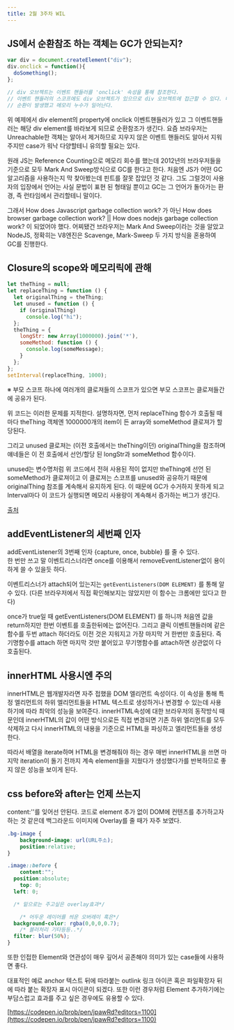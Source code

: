 ```yaml
---
title: 2월 3주차 WIL
---
```


## JS에서 순환참조 하는 객체는 GC가 안되는지?

```jsx
var div = document.createElement("div");
div.onclick = function(){
  doSomething();
}; 

// div 오브젝트는 이벤트 핸들러를 'onclick' 속성을 통해 참조한다.
// 이벤트 핸들러의 스코프에도 div 오브젝트가 있으므로 div 오브젝트에 접근할 수 있다. 따라서 이벤트 핸들러도 div 오브젝트를 참조한다.
// 순환이 발생했고 메모리 누수가 일어난다.
```
위 예제에서 div element의 property에 onclick 이벤트핸들러가 있고 그 이벤트핸들러는 해당 div element를 바라보게 되므로 순환참조가 생긴다. 요즘 브라우저는 Unreachable한 객체는 알아서 제거하므로 지우지 않은 이벤트 핸들러도 알아서 지워주지만 case가 워낙 다양할테니 유의할 필요는 있다.

원래 JS는 Reference Counting으로 메모리 회수를 했는데 2012년의 브라우저들을 기준으로 모두 Mark And Sweep방식으로 GC를 한다고 한다. 처음엔 JS가 어떤 GC 알고리즘을 사용하는지 막 찾아봤는데 핀트를 잘못 잡았던 것 같다. 그도 그럴것이 사용자의 입장에서 언어는 사실 문법이 표현 된 형태일 뿐이고 GC는 그 언어가 돌아가는 환경, 즉 런타임에서 관리할테니 말이다. 

그래서 How does Javascript garbage collection work? 가 아닌 How does browser garbage collection work? || How does nodejs garbage collection work? 이 되었어야 했다. 어찌됐건 브라우저는 Mark And Sweep이라는 것을 알았고 NodeJS, 정확히는 V8엔진은 Scavenge, Mark-Sweep 두 가지 방식을 혼용하여 GC를 진행한다.

## Closure의 scope와 메모리릭에 관해

```jsx
let theThing = null;
let replaceThing = function () {
  let originalThing = theThing;
  let unused = function () {
    if (originalThing)
      console.log("hi");
  };
  theThing = {
    longStr: new Array(1000000).join('*'),
    someMethod: function () {
      console.log(someMessage);
    }
  };
};
setInterval(replaceThing, 1000);
```
※ 부모 스코프 하나에 여러개의 클로져들의 스코프가 있으면 부모 스코프는 클로져들간에 공유가 된다. 

위 코드는 이러한 문제를 지적한다. 설명하자면, 먼저 replaceThing 함수가 호출될 때마다 theThing 객체엔 1000000개의 item이 든 array와 someMethod 클로져가 할당된다.

그리고 unused 클로져는 (이전 호출에서는 theThing이던) originalThing을 참조하며 얘네들은 이 전 호출에서 선언/할당 된 longStr과 someMethod 함수이다. 

unused는 변수명처럼 위 코드에서 전혀 사용된 적이 없지만 theThing에 선언 된 someMethod가 클로져이고 이 클로져는 스코프를 unused와 공유하기 때문에 originalThing 참조를 계속해서 유지하게 된다. 이 때문에 GC가 수거하지 못하게 되고 Interval마다 이 코드가 실행되면 메모리 사용량이 계속해서 증가하는 버그가 생긴다.

[출처](https://auth0.com/blog/four-types-of-leaks-in-your-javascript-code-and-how-to-get-rid-of-them/#Leaks-in-JavaScript)


## addEventListener의 세번째 인자

addEventListener의 3번째 인자 {capture, once, bubble} 를 줄 수 있다.\
한 번만 쓰고 말 이벤트리스너라면 once를 이용해서 removeEventListener없이 용이하게 쓸 수 있을듯 하다. 

이벤트리스너가 attach되어 있는지는 `getEventListeners(DOM ELEMENT)` 를 통해 알 수 있다. (다른 브라우저에서 직접 확인해보지는 않았지만 이 함수는 크롬에만 있다고 한다)

once가 true일 때 getEventListeners(DOM ELEMENT) 를 하니까 처음엔 값을 return하지만 한번 이벤트를 호출한뒤에는 없어진다. 그리고 클릭 이벤트핸들러에 같은 함수를 두번 attach 하더라도 이전 것은 지워지고 가장 마지막 거 한번만 호출된다. 즉 기명함수를 attach 하면 마지막 것만 붙어있고 무기명함수를 attach하면 상관없이 다 호출된다.

## innerHTML 사용시엔 주의

innerHTML은 웹개발자라면 자주 접했을 DOM 엘리먼트 속성이다. 이 속성을 통해 특정 엘리먼트의 하위 엘리먼트들을 HTML 텍스트로 생성하거나 변경할 수 있는데 사용하기에 따라 최악의 성능을 보여준다. innerHTML속성에 대한 브라우저의 동작방식 때문인데 innerHTML의 값이 어떤 방식으로든 직접 변경되면 기존 하위 엘리먼트를 모두 삭제하고 다시 innerHTML의 내용을 기준으로 HTML을 파싱하고 엘리먼트들을 생성한다. 

따라서 배열을 iterate하며 HTML을 변경해줘야 하는 경우 매번 innerHTML을 쓰면 마지막 iteration이 돌기 전까지 계속 element들을 지웠다가 생성했다가를 반복하므로 좋지 않은 성능을 보이게 된다.

## css before와 after는 언제 쓰는지

content:''를 잊어선 안된다. 코드로 element 추가 없이 DOM에 컨텐츠를 추가하고자 하는 것 같은데 백그라운드 이미지에 Overlay를 줄 때가 자주 보였다. 

```css
.bg-image {
	background-image: url(URL주소);
	position:relative;
}

.image::before {
	content:"";
  position:absolute;
	top: 0;
  left: 0;

  /* 밑으로는 주고싶은 overlay효과*/

	/* 어두운 레이어를 씌운 오버레이 혹은*/
  background-color: rgba(0,0,0,0.7);
	/* 블러처리 기타등등..*/
  filter: blur(50%);
}
```

또한 인접한 Element와 연관성이 매우 깊어서 공존해야 의미가 있는 case들에 사용하면 좋다.

대표적인 예로 anchor 텍스트 뒤에 따라붙는 outlink 링크 아이콘 혹은 파일확장자 뒤에 따라 붙는 확장자 표시 아이콘이 되겠다. 또한 이런 경우처럼 Element 추가하기에는 부담스럽고 효과를 주고 싶은 경우에도 유용할 수 있다.

[https://codepen.io/brob/pen/jpawRd?editors=1100](https://codepen.io/brob/pen/jpawRd?editors=1100)

